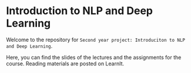 # Introduction to NLP and Deep Learning

Welcome to the repository for `Second year project: Introduciton to NLP and Deep Learning`.

Here, you can find the slides of the lectures and the assignments for the course. Reading materials are posted on LearnIt.
